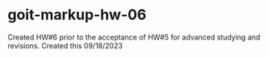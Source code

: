 # goit-markup-hw-06
Created HW#6 prior to the acceptance of HW#5 for advanced studying and revisions. Created this 09/18/2023
